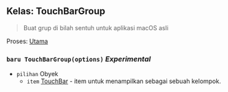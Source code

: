 ## Kelas: TouchBarGroup

> Buat grup di bilah sentuh untuk aplikasi macOS asli

Proses: [ Utama](../tutorial/quick-start.md#main-process)

### `baru TouchBarGroup(options)` *Experimental*

* `pilihan` Obyek 
  * `item` [TouchBar](touch-bar.md) - item untuk menampilkan sebagai sebuah kelompok.